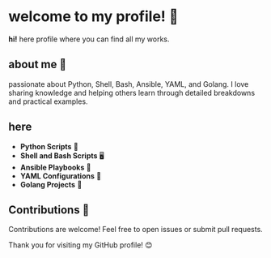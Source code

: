 # welcome to my profile! 🚀

**hi!** here profile where you can find all my works.

## about me 👋
passionate about Python, Shell, Bash, Ansible, YAML, and Golang. I love sharing knowledge and helping others learn through detailed breakdowns and practical examples.

## here
- **Python Scripts** 🐍
- **Shell and Bash Scripts** 🖥️
- **Ansible Playbooks** 📜
- **YAML Configurations** 📄
- **Golang Projects** 🦦

## Contributions 🤝
Contributions are welcome! Feel free to open issues or submit pull requests.

Thank you for visiting my GitHub profile! 😊
